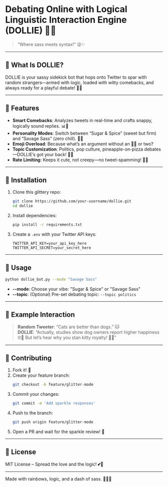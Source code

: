 # Debating Online with Logical Linguistic Interaction Engine (DOLLIE) 💖👑

> “Where sass meets syntax!” 😜✨

---

## 🌸 What Is DOLLIE?

DOLLIE is your sassy sidekick bot that hops onto Twitter to spar with random strangers—armed with logic, loaded with witty comebacks, and always ready for a playful debate! 💅🎀

---

## 💅 Features

- **Smart Comebacks**: Analyzes tweets in real-time and crafts snappy, logically sound replies. 📊🧠
- **Personality Modes**: Switch between “Sugar & Spice” (sweet but firm) and “Savage Sass” (zero chill). 🍭🔥
- **Emoji Overload**: Because what’s an argument without an 💁‍♀️ or two?
- **Topic Customization**: Politics, pop culture, pineapple-on-pizza debates—DOLLIE’s got your back! 🍍🍕
- **Rate Limiting**: Keeps it cute, not creepy—no tweet-spamming! 🚫🐝

---

## 🚀 Installation

1. Clone this glittery repo:
   ```bash
   git clone https://github.com/your-username/dollie.git
   cd dollie
   ```
2. Install dependencies:
   ```bash
   pip install -r requirements.txt
   ```
3. Create a `.env` with your Twitter API keys:
   ```env
   TWITTER_API_KEY=your_api_key_here
   TWITTER_API_SECRET=your_secret_here
   ```

---

## 🎀 Usage

```bash
python dollie_bot.py --mode "Savage Sass"
```

- **--mode**: Choose your vibe: "Sugar & Spice" or "Savage Sass"
- **--topic**: (Optional) Pre-set debating topic: `--topic politics`

---

## 🌟 Example Interaction

> **Random Tweeter**: “Cats are better than dogs.” 🐱  
> **DOLLIE**: “Actually, studies show dog owners report higher happiness 🤓💖 But let’s hear why you stan kitty royalty! 👑😂”

---

## 🤝 Contributing

1. Fork it! 🌷
2. Create your feature branch:
   ```bash
   git checkout -b feature/glitter-mode
   ```
3. Commit your changes:
   ```bash
   git commit -m 'Add sparkle responses'
   ```
4. Push to the branch:
   ```bash
   git push origin feature/glitter-mode
   ```
5. Open a PR and wait for the sparkle review! 🦄

---

## 🎉 License

MIT License – Spread the love and the logic! 💕📜

---

Made with rainbows, logic, and a dash of sass. 🌈🧠💅

